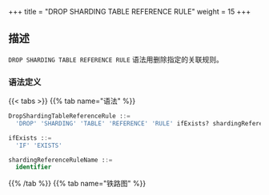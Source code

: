 +++
title = "DROP SHARDING TABLE REFERENCE RULE"
weight = 15
+++

## 描述

`DROP SHARDING TABLE REFERENCE RULE` 语法用删除指定的关联规则。

### 语法定义

{{< tabs >}}
{{% tab name="语法" %}}
```sql
DropShardingTableReferenceRule ::=
  'DROP' 'SHARDING' 'TABLE' 'REFERENCE' 'RULE' ifExists? shardingReferenceRuleName (',' shardingReferenceRuleName)*

ifExists ::=
  'IF' 'EXISTS'

shardingReferenceRuleName ::=
  identifier
```
{{% /tab %}}
{{% tab name="铁路图" %}}
<iframe frameborder="0" name="diagram" id="diagram" width="100%" height="100%"></iframe>
{{% /tab %}}
{{< /tabs >}}

### 补充说明

- `ifExists` 子句用于避免 `Sharding reference rule not exists` 错误。

### 示例

- 删除单个关联规则
 
```sql
DROP SHARDING TABLE REFERENCE RULE ref_0;
```

- 删除多个关联规则

```sql
DROP SHARDING TABLE REFERENCE RULE ref_0, ref_1;
```

- 使用 `ifExists` 子句删除关联规则

```sql
DROP SHARDING TABLE REFERENCE RULE IF EXISTS ref_0;
```

### 保留字

`DROP`、`SHARDING`、`TABLE`、`REFERENCE`、`RULE`

### 相关链接

- [保留字](/cn/user-manual/shardingsphere-proxy/distsql/syntax/reserved-word/)